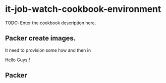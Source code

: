 # it-job-watch-cookbook-environment

TODO: Enter the cookbook description here.

## Packer create images.

It need to provision some how and then in

Hello Guys!!

## Packer
